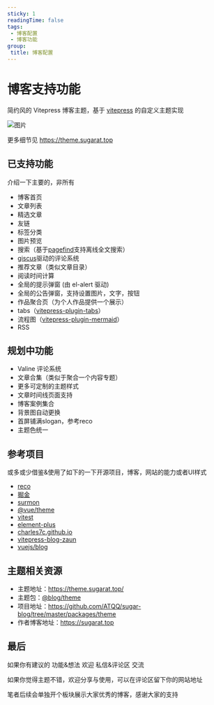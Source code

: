 ```yaml
---
sticky: 1
readingTime: false
tags:
 - 博客配置
 - 博客功能
group:
 title: 博客配置
---
```

# 博客支持功能

简约风的 Vitepress 博客主题，基于 [vitepress](https://vitepress.vuejs.org/) 的自定义主题实现

![图片](https://img.cdn.sugarat.top/mdImg/MTY3MzE3MDUxOTMwMw==673170519303)

更多细节见 https://theme.sugarat.top

## 已支持功能
介绍一下主要的，非所有

* 博客首页
* 文章列表
* 精选文章
* 友链
* 标签分类
* 图片预览
* 搜索（基于[pagefind](https://github.com/cloudcannon/pagefind)支持离线全文搜索）
* [giscus](https://giscus.app/zh-CN)驱动的评论系统
* 推荐文章（类似文章目录）
* 阅读时间计算
* 全局的提示弹窗 (由 el-alert 驱动)
* 全局的公告弹窗，支持设置图片，文字，按钮
* 作品聚合页（为个人作品提供一个展示）
* tabs（[vitepress-plugin-tabs](https://vitepress-plugins.sapphi.red/tabs/)）
* 流程图（[vitepress-plugin-mermaid](https://github.com/emersonbottero/vitepress-plugin-mermaid#readme)）
* RSS

## 规划中功能
* Valine 评论系统
* 文章合集（类似于聚合一个内容专题）
* 更多可定制的主题样式
* 文章时间线页面支持
* 博客案例集合
* 背景图自动更换
* 首屏铺满slogan，参考reco
* 主题色统一

## 参考项目
或多或少借鉴&使用了如下的一下开源项目，博客，网站的能力或者UI样式

* [reco](https://vuepress-theme-reco.recoluan.com/)
* [掘金](https://juejin.cn/)
* [surmon](https://surmon.me/) 
* [@vue/theme](https://github.com/vuejs/theme)
* [vitest](https://vitest.dev/)
* [element-plus](https://element-plus.gitee.io/zh-CN/)
* [charles7c.github.io](https://github.com/Charles7c/charles7c.github.io)
* [vitepress-blog-zaun](https://github.com/clark-cui/vitepress-blog-zaun)
* [vuejs/blog](https://github.com/vuejs/blog/tree/main)

## 主题相关资源
* 主题地址：https://theme.sugarat.top/
* 主题包：[@blog/theme](https://www.npmjs.com/package/@blog/theme)
* 项目地址：https://github.com/ATQQ/sugar-blog/tree/master/packages/theme
* 作者博客地址：https://sugarat.top


## 最后
如果你有建议的 功能&想法 欢迎 私信&评论区 交流

如果你觉得主题不错，欢迎分享与使用，可以在评论区留下你的网站地址

笔者后续会单独开个板块展示大家优秀的博客，感谢大家的支持